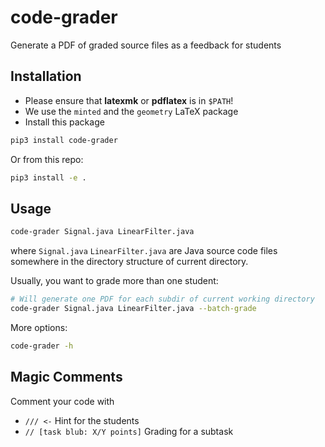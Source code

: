 # code-grader

Generate a PDF of graded source files as a feedback for students

## Installation

- Please ensure that **latexmk** or **pdflatex** is in `$PATH`!
- We use the `minted` and the `geometry` LaTeX package
- Install this package
```bash
pip3 install code-grader
```

Or from this repo:

```bash
pip3 install -e .
```

## Usage

```bash
code-grader Signal.java LinearFilter.java
```

where `Signal.java` `LinearFilter.java` are Java source code files somewhere in the directory structure of current
directory.

Usually, you want to grade more than one student:
```bash
# Will generate one PDF for each subdir of current working directory
code-grader Signal.java LinearFilter.java --batch-grade
```

More options:

```bash
code-grader -h
```

## Magic Comments

Comment your code with 

 - `/// <-` Hint for the students
 - `// [task blub: X/Y points]` Grading for a subtask
